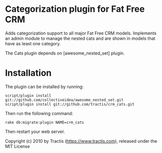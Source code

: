 Categorization plugin for Fat Free CRM
============

Adds categorization support to all major Fat Free CRM models. Implements an admin module to manage the nested cats and are shown in models that have as least one category.
 
The Cats plugin depends on [awesome_nested_set] plugin.

Installation
============

The plugin can be installed by running:

    script/plugin install git://github.com/collectiveidea/awesome_nested_set.git
    script/plugin install git://github.com/tractis/crm_cats.git

Then run the following command:

    rake db:migrate:plugin NAME=crm_cats

Then restart your web server.

Copyright (c) 2010 by Tractis (https://www.tractis.com), released under the MIT License